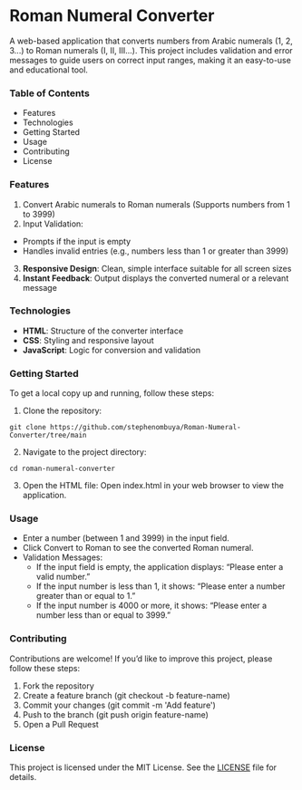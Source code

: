 # **Roman Numeral Converter**
A web-based application that converts numbers from Arabic numerals (1, 2, 3...) to Roman numerals (I, II, III...). This project includes validation and error messages to guide users on correct input ranges, making it an easy-to-use and educational tool.

### **Table of Contents**
- Features
- Technologies
- Getting Started
- Usage
- Contributing
- License



### **Features**
1. Convert Arabic numerals to Roman numerals (Supports numbers from 1 to 3999)
2. Input Validation:
- Prompts if the input is empty
- Handles invalid entries (e.g., numbers less than 1 or greater than 3999)
3. **Responsive Design**: Clean, simple interface suitable for all screen sizes
4. **Instant Feedback**: Output displays the converted numeral or a relevant message



### **Technologies**
- **HTML**: Structure of the converter interface
- **CSS**: Styling and responsive layout
- **JavaScript**: Logic for conversion and validation



### **Getting Started**
To get a local copy up and running, follow these steps:

1. Clone the repository:

```
git clone https://github.com/stephenombuya/Roman-Numeral-Converter/tree/main
```

2. Navigate to the project directory:

```
cd roman-numeral-converter
```

3. Open the HTML file: Open index.html in your web browser to view the application.



### **Usage**
- Enter a number (between 1 and 3999) in the input field.
- Click Convert to Roman to see the converted Roman numeral.
- Validation Messages:
  - If the input field is empty, the application displays: “Please enter a valid number.”
  - If the input number is less than 1, it shows: “Please enter a number greater than or equal to 1.”
  - If the input number is 4000 or more, it shows: “Please enter a number less than or equal to 3999.”



### **Contributing**
Contributions are welcome! If you’d like to improve this project, please follow these steps:

1. Fork the repository
2. Create a feature branch (git checkout -b feature-name)
3. Commit your changes (git commit -m 'Add feature')
4. Push to the branch (git push origin feature-name)
5. Open a Pull Request



### **License**
This project is licensed under the MIT License. See the [LICENSE](https://github.com/stephenombuya/Roman-Numeral-Converter/blob/main/LICENSE) file for details.

